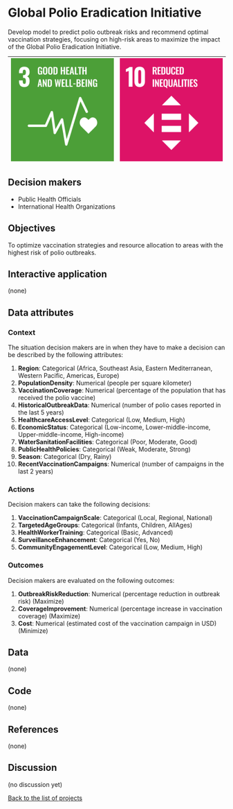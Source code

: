 # Global Polio Eradication Initiative

<!-- Describe the project in one sentence, e.g. A project that... -->
Develop model to predict polio outbreak risks and recommend optimal vaccination strategies, focusing on high-risk areas
to maximize the impact of the Global Polio Eradication Initiative.

<!-- Insert SDG Icons and links-->
| [![Goal 03](../images/sdgs/E-WEB-Goal-03.png)](../goals/goal_03) | [![Goal 10](../images/sdgs/E-WEB-Goal-10.png)](../goals/goal_10) |
|------------------------------------------------------------------|------------------------------------------------------------------|

## Decision makers

<!-- List decision makers that could use this project-->
- Public Health Officials
- International Health Organizations

## Objectives

<!-- Describe the objectives of the project in one sentence -->
To optimize vaccination strategies and resource allocation to areas with the highest risk of polio outbreaks.

## Interactive application

<!-- Provide a link to the interactive application -->
(none)

## Data attributes

### Context

<!-- Describe the situation decision makers are in when then have to make a decision -->
The situation decision makers are in when they have to make a decision can be described by the following attributes:

1. **Region**: Categorical (Africa, Southeast Asia, Eastern Mediterranean, Western Pacific, Americas, Europe)
2. **PopulationDensity**: Numerical (people per square kilometer)
3. **VaccinationCoverage**: Numerical (percentage of the population that has received the polio vaccine)
4. **HistoricalOutbreakData**: Numerical (number of polio cases reported in the last 5 years)
5. **HealthcareAccessLevel**: Categorical (Low, Medium, High)
6. **EconomicStatus**: Categorical (Low-income, Lower-middle-income, Upper-middle-income, High-income)
7. **WaterSanitationFacilities**: Categorical (Poor, Moderate, Good)
8. **PublicHealthPolicies**: Categorical (Weak, Moderate, Strong)
9. **Season**: Categorical (Dry, Rainy)
10. **RecentVaccinationCampaigns**: Numerical (number of campaigns in the last 2 years)

### Actions

<!-- Describe what the decision makers can do achieve their objectives -->
Decision makers can take the following decisions:

1. **VaccinationCampaignScale**: Categorical (Local, Regional, National)
2. **TargetedAgeGroups**: Categorical (Infants, Children, AllAges)
3. **HealthWorkerTraining**: Categorical (Basic, Advanced)
4. **SurveillanceEnhancement**: Categorical (Yes, No)
5. **CommunityEngagementLevel**: Categorical (Low, Medium, High)

### Outcomes

<!-- Describe the metrics decision makers are trying to optimize, on which they are evaluated -->
Decision makers are evaluated on the following outcomes:

1. **OutbreakRiskReduction**: Numerical (percentage reduction in outbreak risk) (Maximize)
2. **CoverageImprovement**: Numerical (percentage increase in vaccination coverage) (Maximize)
3. **Cost**: Numerical (estimated cost of the vaccination campaign in USD) (Minimize)

## Data

<!-- Describe the data that is used to evaluate the decisions -->
(none)

## Code

(none)
## References

<!-- Provide a list of references or other resources used in the project -->
(none)

## Discussion

<!-- Provide a link to a space for discussion or comments -->
(no discussion yet)

[Back to the list of projects](../README)